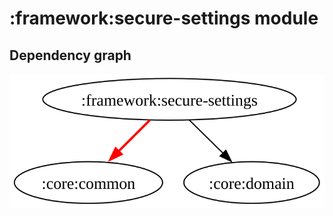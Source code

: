 # :framework:secure-settings module
## Dependency graph
![Dependency graph](../../docs/images/graphs/dep_graph_framework_secure_settings.svg)
